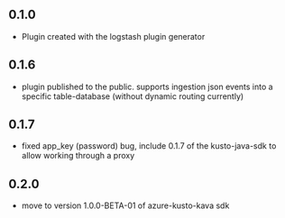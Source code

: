 ## 0.1.0
  - Plugin created with the logstash plugin generator
## 0.1.6
  - plugin published to the public. supports ingestion json events into a specific table-database (without dynamic routing currently)
## 0.1.7
  - fixed app_key (password) bug, include 0.1.7 of the kusto-java-sdk to allow working through a proxy
## 0.2.0
  - move to version 1.0.0-BETA-01 of azure-kusto-kava sdk

